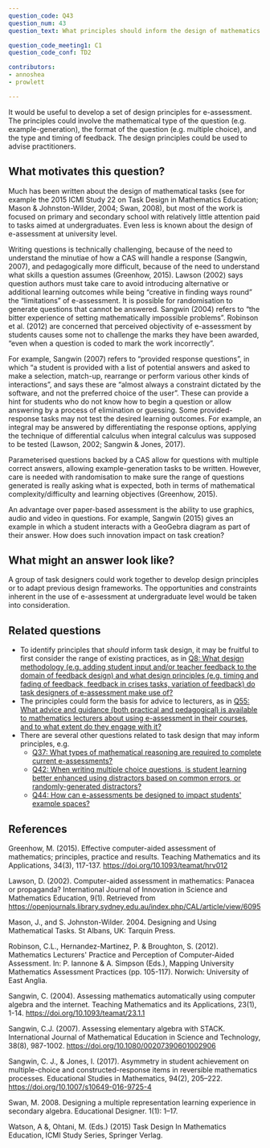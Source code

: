 ```yaml
---
question_code: Q43 
question_num: 43 
question_text: What principles should inform the design of mathematics e-assessment tasks? 

question_code_meeting1: C1 
question_code_conf: TD2 

contributors: 
- annoshea
- prowlett

---
```


It would be useful to develop a set of design principles for e-assessment. The principles could involve the mathematical type of the question (e.g. example-generation), the format of the question (e.g. multiple choice), and the type and timing of feedback. The design principles could be used to advise practitioners.

## What motivates this question?

Much has been written about the design of mathematical tasks (see for example the 2015 ICMI Study 22 on Task Design in Mathematics Education; Mason & Johnston-Wilder, 2004; Swan, 2008), but most of the work is focused on primary and secondary school with relatively little attention paid to tasks aimed at undergraduates. Even less is known about the design of e-assessment at university level. 

Writing questions is technically challenging, because of the need to understand the minutiae of how a CAS will handle a response (Sangwin, 2007), and pedagogically more difficult, because of the need to understand what skills a question assumes (Greenhow, 2015). Lawson (2002) says question authors must take care to avoid introducing alternative or additional learning outcomes while being “creative in finding ways round” the “limitations” of e-assessment. It is possible for randomisation to generate questions that cannot be answered. Sangwin (2004) refers to “the bitter experience of setting mathematically impossible problems”. Robinson et al. (2012) are concerned that perceived objectivity of e-assessment by students causes some not to challenge the marks they have been awarded, “even when a question is coded to mark the work incorrectly”.

For example, Sangwin (2007) refers to “provided response questions”, in which “a student is provided with a list of potential answers and asked to make a selection, match-up, rearrange or perform various other kinds of interactions”, and says these are “almost always a constraint dictated by the software, and not the preferred choice of the user”. These can provide a hint for students who do not know how to begin a question or allow answering by a process of elimination or guessing. Some provided-response tasks may not test the desired learning outcomes. For example, an integral may be answered by differentiating the response options, applying the technique of differential calculus when integral calculus was supposed to be tested (Lawson, 2002; Sangwin & Jones, 2017). 

Parameterised questions backed by a CAS allow for questions with multiple correct answers, allowing example-generation tasks to be written. However, care is needed with randomisation to make sure the range of questions generated is really asking what is expected, both in terms of mathematical complexity/difficulty and learning objectives (Greenhow, 2015).

An advantage over paper-based assessment is the ability to use graphics, audio and video in questions. For example, Sangwin (2015) gives an example in which a student interacts with a GeoGebra diagram as part of their answer. How does such innovation impact on task creation?

## What might an answer look like?

A group of task designers could work together to develop design principles or to adapt previous design frameworks. The opportunities and constraints inherent in the use of e-assessment at undergraduate level would be taken into consideration.

## Related questions

* To identify principles that _should_ inform task design, it may be fruitful to first consider the range of existing practices, as in [Q8: What design methodology (e.g. adding student input and/or teacher feedback to the domain of feedback design) and what design principles (e.g. timing and fading of feedback, feedback in crises tasks, variation of feedback) do task designers of e-assessment make use of?](Q8)
* The principles could form the basis for advice to lecturers, as in [Q55: What advice and guidance (both practical and pedagogical) is available to mathematics lecturers about using e-assessment in their courses, and to what extent do they engage with it? ](Q55) 
* There are several other questions related to task design that may inform principles, e.g.
  - [Q37: What types of mathematical reasoning are required to complete current e-assessments?](Q37)
  - [Q42: When writing multiple choice questions, is student learning better enhanced using distractors based on common errors, or randomly-generated distractors?](Q42)
  - [Q44: How can e-assessments be designed to impact students' example spaces?](Q44)


## References

Greenhow, M. (2015). Effective computer-aided assessment of mathematics; principles, practice and results. Teaching Mathematics and its Applications, 34(3), 117-137. https://doi.org/10.1093/teamat/hrv012

Lawson, D. (2002). Computer-aided assessment in mathematics: Panacea or propaganda? International Journal of Innovation in Science and Mathematics Education, 9(1). Retrieved from https://openjournals.library.sydney.edu.au/index.php/CAL/article/view/6095

Mason, J., and S. Johnston-Wilder. 2004. Designing and Using Mathematical Tasks. St Albans, UK: Tarquin Press. 

Robinson, C.L., Hernandez-Martinez, P. & Broughton, S. (2012). Mathematics Lecturers' Practice and Perception of Computer-Aided Assessment. In: P. Iannone & A. Simpson (Eds.), Mapping University Mathematics Assessment Practices (pp. 105-117). Norwich: University of East Anglia.

Sangwin, C. (2004). Assessing mathematics automatically using computer algebra and the internet. Teaching Mathematics and its Applications, 23(1), 1-14. https://doi.org/10.1093/teamat/23.1.1

Sangwin, C.J. (2007). Assessing elementary algebra with STACK. International Journal of Mathematical Education in Science and Technology, 38(8), 987-1002. https://doi.org/10.1080/00207390601002906

Sangwin, C. J., & Jones, I. (2017). Asymmetry in student achievement on multiple-choice and constructed-response items in reversible mathematics processes. Educational Studies in Mathematics, 94(2), 205–222. https://doi.org/10.1007/s10649-016-9725-4

Swan, M. 2008. Designing a multiple representation learning experience in secondary algebra. Educational Designer. 1(1): 1–17. 

Watson, A &, Ohtani, M. (Eds.) (2015) Task Design In Mathematics Education, ICMI Study Series, Springer Verlag.
